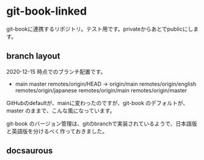 # git-book-linked
git-bookに連携するリポジトリ。テスト用です。privateからあとでpublicにします。

## branch layout

2020-12-15 時点でのブランチ配置です。

* main
  master
  remotes/origin/HEAD -> origin/main
  remotes/origin/english
  remotes/origin/japanese
  remotes/origin/main
  remotes/origin/master

GitHubのdefaultが、mainに変わったのですが、git-book のデフォルトが、master のままで、こんな風になっています。

git-book のバージョン管理は、gitのbranchで実装されているようで、日本語版と英語版を分けるべく作っておきました。

## docsaurous

